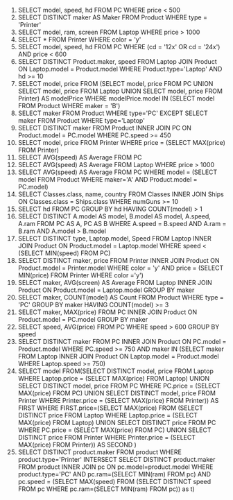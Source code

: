 1. SELECT model, speed, hd FROM PC WHERE price < 500
2. SELECT DISTINCT maker AS Maker FROM Product WHERE type = 'Printer'
3. SELECT model, ram, screen FROM Laptop WHERE price > 1000
4. SELECT * FROM Printer WHERE color = 'y'
5. SELECT model, speed, hd FROM PC WHERE (cd = '12x' OR cd = '24x') AND price < 600
6. SELECT DISTINCT Product.maker, speed FROM Laptop JOIN Product ON Laptop.model = Product.model WHERE Product.type='Laptop' AND hd >= 10
7. SELECT model, price FROM (SELECT model, price FROM PC UNION SELECT model, price FROM Laptop UNION SELECT model, price FROM Printer) AS modelPrice 
WHERE modelPrice.model IN (SELECT model FROM Product WHERE maker = 'B')
8. SELECT maker FROM Product WHERE type='PC' EXCEPT SELECT maker FROM Product WHERE type='Laptop'
9. SELECT DISTINCT maker FROM Product INNER JOIN PC ON Product.model = PC.model WHERE PC.speed >= 450
10. SELECT model, price FROM Printer WHERE price = (SELECT MAX(price) FROM Printer)
11. SELECT AVG(speed) AS Average FROM PC
12. SELECT AVG(speed) AS Average FROM Laptop WHERE price > 1000
13. SELECT AVG(speed) AS Average FROM PC WHERE model = (SELECT model FROM Product WHERE maker='A' AND Product.model = PC.model)
14. SELECT Classes.class, name, country FROM Classes INNER JOIN Ships ON Classes.class = Ships.class WHERE numGuns >= 10
15. SELECT hd FROM PC GROUP BY hd HAVING COUNT(model) > 1
16. SELECT DISTINCT A.model AS model, B.model AS model, A.speed, A.ram FROM PC AS A, PC AS B WHERE A.speed = B.speed AND A.ram = B.ram AND A.model > B.model
17. SELECT DISTINCT type, Laptop.model, Speed FROM Laptop INNER JOIN Product ON Product.model = Laptop.model WHERE speed < (SELECT MIN(speed) FROM PC)
18. SELECT DISTINCT maker, price FROM Printer INNER JOIN Product ON Product.model = Printer.model WHERE color = 'y' AND price = (SELECT MIN(price) FROM Printer WHERE color ='y')
19. SELECT maker, AVG(screen) AS Average FROM Laptop INNER JOIN Product ON Product.model = Laptop.model GROUP BY maker
20. SELECT maker, COUNT(model) AS Count FROM Product WHERE type = 'PC' GROUP BY maker HAVING COUNT(model) >= 3
21. SELECT maker, MAX(price) FROM PC INNER JOIN Product ON Product.model = PC.model GROUP BY maker
22. SELECT speed, AVG(price) FROM PC WHERE speed > 600 GROUP BY speed
23. SELECT DISTINCT maker FROM PC INNER JOIN Product ON PC.model = Product.model WHERE PC.speed >= 750 AND maker IN (SELECT  maker FROM Laptop INNER JOIN Product ON Laptop.model = Product.model WHERE Laptop.speed >= 750)
24. SELECT model FROM(SELECT DISTINCT model, price FROM Laptop WHERE Laptop.price = (SELECT MAX(price) FROM Laptop) UNION SELECT DISTINCT model, price FROM PC WHERE PC.price = (SELECT MAX(price) FROM PC) UNION SELECT DISTINCT model, price FROM Printer WHERE Printer.price = (SELECT MAX(price) FROM Printer)) AS FIRST WHERE FIRST.price=(SELECT MAX(price) FROM (SELECT DISTINCT price FROM Laptop WHERE Laptop.price = (SELECT MAX(price) FROM Laptop) UNION SELECT DISTINCT price FROM PC WHERE PC.price = (SELECT MAX(price) FROM PC) UNION SELECT DISTINCT price FROM Printer WHERE Printer.price = (SELECT MAX(price) FROM Printer)) AS SECOND )    
25. SELECT DISTINCT product.maker FROM product WHERE product.type='Printer' INTERSECT 
SELECT DISTINCT product.maker FROM product INNER JOIN pc ON pc.model=product.model WHERE product.type='PC' AND pc.ram=(SELECT MIN(ram) FROM pc) AND pc.speed = (SELECT MAX(speed) FROM (SELECT DISTINCT speed FROM pc WHERE pc.ram=(SELECT MIN(ram) FROM pc)) as t)


